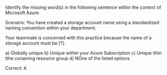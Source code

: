 Identify the missing word(s) in the following sentence within the context of Microsoft Azure.

Scenario: You have created a storage account name using a standardized naming convention within your department.

Your teammate is concerned with this practice because the name of a storage account must be [?].

a) Globally unique
b) Unique within your Azure Subscription
c) Unique ithin tthe conaining resource group
d) NOne of the listed options

Correct: A